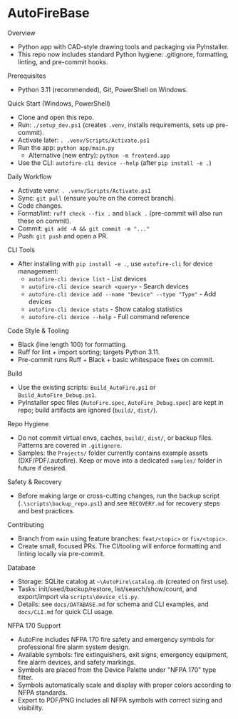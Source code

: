 # AutoFireBase

Overview
- Python app with CAD-style drawing tools and packaging via PyInstaller.
- This repo now includes standard Python hygiene: .gitignore, formatting, linting, and pre-commit hooks.

Prerequisites
- Python 3.11 (recommended), Git, PowerShell on Windows.

Quick Start (Windows, PowerShell)
- Clone and open this repo.
- Run: `./setup_dev.ps1` (creates `.venv`, installs requirements, sets up pre-commit).
- Activate later: `. .venv/Scripts/Activate.ps1`
- Run the app: `python app/main.py`
  - Alternative (new entry): `python -m frontend.app`
- Use the CLI: `autofire-cli device --help` (after `pip install -e .`)

Daily Workflow
- Activate venv: `. .venv/Scripts/Activate.ps1`
- Sync: `git pull` (ensure you’re on the correct branch).
- Code changes.
- Format/lint: `ruff check --fix .` and `black .` (pre-commit will also run these on commit).
- Commit: `git add -A && git commit -m "..."`
- Push: `git push` and open a PR.

CLI Tools
- After installing with `pip install -e .`, use `autofire-cli` for device management:
  - `autofire-cli device list` - List devices
  - `autofire-cli device search <query>` - Search devices
  - `autofire-cli device add --name "Device" --type "Type"` - Add devices
  - `autofire-cli device stats` - Show catalog statistics
  - `autofire-cli device --help` - Full command reference

Code Style & Tooling
- Black (line length 100) for formatting.
- Ruff for lint + import sorting; targets Python 3.11.
- Pre-commit runs Ruff + Black + basic whitespace fixes on commit.

Build
- Use the existing scripts: `Build_AutoFire.ps1` or `Build_AutoFire_Debug.ps1`.
- PyInstaller spec files (`AutoFire.spec`, `AutoFire_Debug.spec`) are kept in repo; build artifacts are ignored (`build/`, `dist/`).

Repo Hygiene
- Do not commit virtual envs, caches, `build/`, `dist/`, or backup files. Patterns are covered in `.gitignore`.
- Samples: the `Projects/` folder currently contains example assets (DXF/PDF/.autofire). Keep or move into a dedicated `samples/` folder in future if desired.

Safety & Recovery
- Before making large or cross-cutting changes, run the backup script (`.\scripts\backup_repo.ps1`) and see `RECOVERY.md` for recovery steps and best practices.

Contributing
- Branch from `main` using feature branches: `feat/<topic>` or `fix/<topic>`.
- Create small, focused PRs. The CI/tooling will enforce formatting and linting locally via pre-commit.

Database
- Storage: SQLite catalog at `~\AutoFire\catalog.db` (created on first use).
- Tasks: init/seed/backup/restore, list/search/show/count, and export/import via `scripts\device_cli.py`.
- Details: see `docs/DATABASE.md` for schema and CLI examples, and `docs/CLI.md` for quick CLI usage.

NFPA 170 Support
- AutoFire includes NFPA 170 fire safety and emergency symbols for professional fire alarm system design.
- Available symbols: fire extinguishers, exit signs, emergency equipment, fire alarm devices, and safety markings.
- Symbols are placed from the Device Palette under "NFPA 170" type filter.
- Symbols automatically scale and display with proper colors according to NFPA standards.
- Export to PDF/PNG includes all NFPA symbols with correct sizing and visibility.
